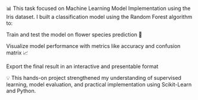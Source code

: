 📊 This task focused on Machine Learning Model Implementation using the Iris dataset.
I built a classification model using the Random Forest algorithm to:

Train and test the model on flower species prediction 🌸

Visualize model performance with metrics like accuracy and confusion matrix 📈

Export the final result in an interactive and presentable format

💡 This hands-on project strengthened my understanding of supervised learning, model evaluation, and practical implementation using Scikit-Learn and Python.
